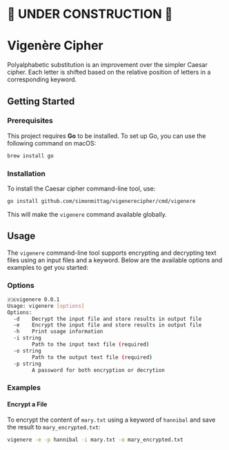 # 🚧 UNDER CONSTRUCTION 🚧

# Vigenère Cipher

Polyalphabetic substitution is an improvement over the simpler Caesar cipher. Each letter is shifted based on the
relative position of letters in a corresponding keyword.

## Getting Started

### Prerequisites

This project requires **Go** to be installed. To set up Go, you can use the following command on macOS:

```bash
brew install go
```

### Installation

To install the Caesar cipher command-line tool, use:

```bash
go install github.com/simonmittag/vigenerecipher/cmd/vigenere
```

This will make the `vigenere` command available globally.

## Usage

The `vigenere` command-line tool supports encrypting and decrypting text files using an input files and a keyword. Below are the available options and examples to get you started:

### Options

```bash
🇫🇷vigenere 0.0.1
Usage: vigenere [options]
Options:
  -d    Decrypt the input file and store results in output file
  -e    Encrypt the input file and store results in output file
  -h    Print usage information
  -i string
        Path to the input text file (required)
  -o string
        Path to the output text file (required)
  -p string
        A password for both encryption or decrytion
```

### Examples

#### Encrypt a File

To encrypt the content of `mary.txt` using a keyword of `hannibal` and save the result to `mary_encrypted.txt`:

```bash
vigenere -e -p hannibal -i mary.txt -o mary_encrypted.txt
```
